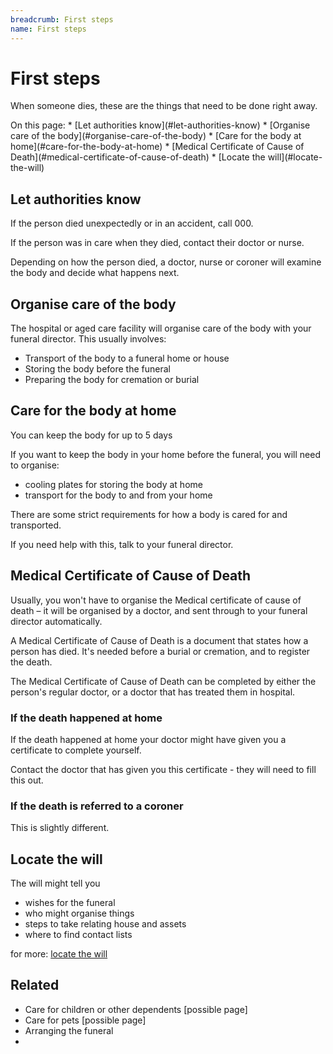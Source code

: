 ```yaml
---
breadcrumb: First steps
name: First steps
---
```


First steps
===========================

<!--
  Light:  <p class="au-callout">
  Dark:   <p class="au-callout au-callout--dark">
-->

<p class="au-callout" aria-label="Callout description1">
When someone dies, these are the things that need to be done right away.
</p>
On this page:
* [Let authorities know](#let-authorities-know)
* [Organise care of the body](#organise-care-of-the-body)
* [Care for the body at home](#care-for-the-body-at-home)
* [Medical Certificate of Cause of Death](#medical-certificate-of-cause-of-death)
* [Locate the will](#locate-the-will)


## Let authorities know

If the person died unexpectedly or in an accident, call 000.

If the person was in care when they died, contact their doctor or nurse.

Depending on how the person died, a doctor, nurse or coroner will examine the body and decide what happens next.

<!--   adapted from NZ content    -->

## Organise care of the body

The hospital or aged care facility will organise care of the body with your funeral director. This usually involves:  

* Transport of the body to a funeral home or house
* Storing the body before the funeral
* Preparing the body for cremation or burial 

<!-- If you don't have a funeral director... I am uncertain that this is necessary in this content. Obviously there is some necessity to do this in the long term, but as such a small segment I don't think it's high-value -->


## Care for the body at home
You can keep the body for up to 5 days

If you want to keep the body in your home before the funeral, you will need to organise:

 * cooling plates for storing the body at home  
 * transport for the body to and from your home

 There are some strict requirements for how a body is cared for and transported.

 If you need help with this, talk to your funeral director.


## Medical Certificate of Cause of Death

<!--
  Light:  <p class="au-callout">
  Dark:   <p class="au-callout au-callout--dark">
-->

<p class="au-callout" aria-label="Callout description1">
Usually, you won't have to organise the Medical certificate of cause of death – it will be organised by a doctor, and sent through to your funeral director automatically.
</p>

A Medical Certificate of Cause of Death is a document that states how a person has died. It's needed before a burial or cremation, and to register the death.

The Medical Certificate of Cause of Death can be completed by either the person's regular doctor, or a doctor that has treated them in hospital.

### If the death happened at home
If the death happened at home your doctor might have given you a certificate to complete yourself.

Contact the doctor that has given you this certificate - they will need to fill this out.

### If the death is referred to a coroner

This is slightly different.

## Locate the will

The will might tell you
* wishes for the funeral
* who might organise things
* steps to take relating house and assets
* where to find contact lists

for more: [locate the will](wills-and-inheritance/wills)

## Related

* Care for children or other dependents [possible page]
* Care for pets [possible page]
* Arranging the funeral
*
